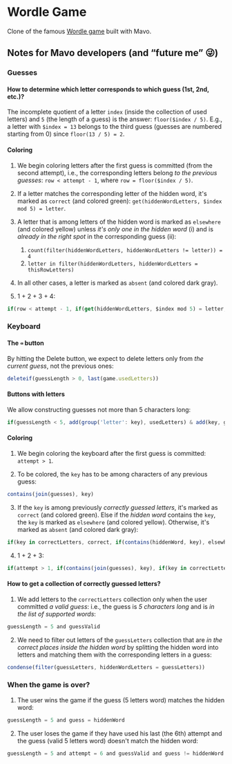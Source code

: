 # Wordle Game

Clone of the famous [Wordle game](https://www.powerlanguage.co.uk/wordle/) built with Mavo.

## Notes for Mavo developers (and “future me” 😜)

### Guesses

#### How to determine which letter corresponds to which guess (1st, 2nd, etc.)?

The incomplete quotient of a letter `index` (inside the collection of used letters) and `5` (the length of a guess) is the answer: `floor($index / 5)`. E.g., a letter with `$index = 13` belongs to the third guess (guesses are numbered starting from 0) since `floor(13 / 5) = 2`.

#### Coloring

1. We begin coloring letters after the first guess is committed (from the second attempt), i.e., the corresponding letters belong *to the previous guesses*: `row < attempt - 1`, where `row = floor($index / 5)`.

2. If a letter matches the corresponding letter of the hidden word, it's marked as `correct` (and colored green): `get(hiddenWordLetters, $index mod 5) = letter`.

3. A letter that is among letters of the hidden word is marked as `elsewhere` (and colored yellow) unless *it's only one in the hidden word* (i) and is *already in the right spot* in the corresponding guess (ii):

   1. `count(filter(hiddenWordLetters, hiddenWordLetters != letter)) = 4`
   2. `letter in filter(hiddenWordLetters, hiddenWordLetters = thisRowLetters)`

4. In all other cases, a letter is marked as `absent` (and colored dark gray).

5. 1 + 2 + 3 + 4:

```js
if(row < attempt - 1, if(get(hiddenWordLetters, $index mod 5) = letter, correct, if(letter in hiddenWordLetters, if(letter in filter(hiddenWordLetters, hiddenWordLetters = thisRowLetters) and count(filter(hiddenWordLetters, hiddenWordLetters != letter)) = 4, absent, elsewhere), absent)))
```

### Keyboard

#### The `⌫` button

By hitting the Delete button, we expect to delete letters only from *the current guess*, not the previous ones:

```js
deleteif(guessLength > 0, last(game.usedLetters))
```

#### Buttons with letters

We allow constructing guesses not more than 5 characters long:

```js
if(guessLength < 5, add(group('letter': key), usedLetters) & add(key, guessLetters))
```

#### Coloring

1. We begin coloring the keyboard after the first guess is committed: `attempt > 1`.

2. To be colored, the `key` has to be among characters of any previous guess:

```js
contains(join(guesses), key)
```

3. If the `key` is among previously *correctly guessed letters*, it's marked as `correct` (and colored green). Else if the *hidden word* contains the `key`, the `key` is marked as `elsewhere` (and colored yellow). Otherwise, it's marked as `absent` (and colored dark gray):

```js
if(key in correctLetters, correct, if(contains(hiddenWord, key), elsewhere, absent))
```

4. 1 + 2 + 3:

```js
if(attempt > 1, if(contains(join(guesses), key), if(key in correctLetters, correct, if(contains(hiddenWord, key), elsewhere, absent))))
```

#### How to get a collection of correctly guessed letters?

1. We add letters to the `correctLetters` collection only when the user committed *a valid guess*: i.e., the guess is *5 characters long* and is *in the list of supported words*:

```js
guessLength = 5 and guessValid
```

2. We need to filter out letters of the `guessLetters` collection that are *in the correct places inside the hidden word* by splitting the hidden word into letters and matching them with the corresponding letters in a guess:

```js
condense(filter(guessLetters, hiddenWordLetters = guessLetters))
```


### When the game is over?

1. The user wins the game if the guess (5 letters word) matches the hidden word:

```js
guessLength = 5 and guess = hiddenWord
```

2. The user loses the game if they have used his last (the 6th) attempt and the guess (valid 5 letters word) doesn't match the hidden word:

```js
guessLength = 5 and attempt = 6 and guessValid and guess != hiddenWord
```
